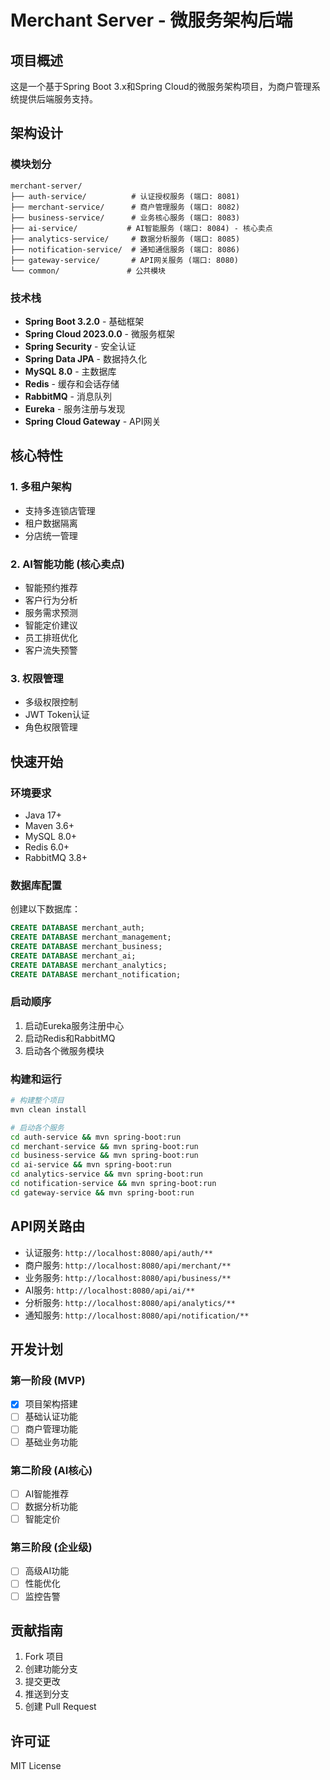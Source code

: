 # Merchant Server - 微服务架构后端

## 项目概述

这是一个基于Spring Boot 3.x和Spring Cloud的微服务架构项目，为商户管理系统提供后端服务支持。

## 架构设计

### 模块划分

```
merchant-server/
├── auth-service/          # 认证授权服务 (端口: 8081)
├── merchant-service/      # 商户管理服务 (端口: 8082)
├── business-service/      # 业务核心服务 (端口: 8083)
├── ai-service/           # AI智能服务 (端口: 8084) - 核心卖点
├── analytics-service/     # 数据分析服务 (端口: 8085)
├── notification-service/  # 通知通信服务 (端口: 8086)
├── gateway-service/       # API网关服务 (端口: 8080)
└── common/               # 公共模块
```

### 技术栈

- **Spring Boot 3.2.0** - 基础框架
- **Spring Cloud 2023.0.0** - 微服务框架
- **Spring Security** - 安全认证
- **Spring Data JPA** - 数据持久化
- **MySQL 8.0** - 主数据库
- **Redis** - 缓存和会话存储
- **RabbitMQ** - 消息队列
- **Eureka** - 服务注册与发现
- **Spring Cloud Gateway** - API网关

## 核心特性

### 1. 多租户架构
- 支持多连锁店管理
- 租户数据隔离
- 分店统一管理

### 2. AI智能功能 (核心卖点)
- 智能预约推荐
- 客户行为分析
- 服务需求预测
- 智能定价建议
- 员工排班优化
- 客户流失预警

### 3. 权限管理
- 多级权限控制
- JWT Token认证
- 角色权限管理

## 快速开始

### 环境要求
- Java 17+
- Maven 3.6+
- MySQL 8.0+
- Redis 6.0+
- RabbitMQ 3.8+

### 数据库配置
创建以下数据库：
```sql
CREATE DATABASE merchant_auth;
CREATE DATABASE merchant_management;
CREATE DATABASE merchant_business;
CREATE DATABASE merchant_ai;
CREATE DATABASE merchant_analytics;
CREATE DATABASE merchant_notification;
```

### 启动顺序
1. 启动Eureka服务注册中心
2. 启动Redis和RabbitMQ
3. 启动各个微服务模块

### 构建和运行
```bash
# 构建整个项目
mvn clean install

# 启动各个服务
cd auth-service && mvn spring-boot:run
cd merchant-service && mvn spring-boot:run
cd business-service && mvn spring-boot:run
cd ai-service && mvn spring-boot:run
cd analytics-service && mvn spring-boot:run
cd notification-service && mvn spring-boot:run
cd gateway-service && mvn spring-boot:run
```

## API网关路由

- 认证服务: `http://localhost:8080/api/auth/**`
- 商户服务: `http://localhost:8080/api/merchant/**`
- 业务服务: `http://localhost:8080/api/business/**`
- AI服务: `http://localhost:8080/api/ai/**`
- 分析服务: `http://localhost:8080/api/analytics/**`
- 通知服务: `http://localhost:8080/api/notification/**`

## 开发计划

### 第一阶段 (MVP)
- [x] 项目架构搭建
- [ ] 基础认证功能
- [ ] 商户管理功能
- [ ] 基础业务功能

### 第二阶段 (AI核心)
- [ ] AI智能推荐
- [ ] 数据分析功能
- [ ] 智能定价

### 第三阶段 (企业级)
- [ ] 高级AI功能
- [ ] 性能优化
- [ ] 监控告警

## 贡献指南

1. Fork 项目
2. 创建功能分支
3. 提交更改
4. 推送到分支
5. 创建 Pull Request

## 许可证

MIT License 